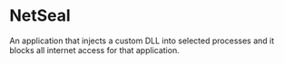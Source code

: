 # NetSeal
An application that injects a custom DLL into selected processes and it blocks all internet access for that application.
